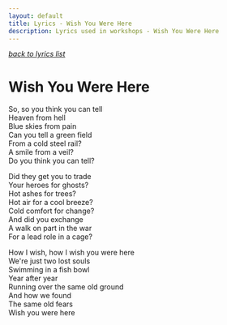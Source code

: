 ```yaml
---
layout: default
title: Lyrics - Wish You Were Here
description: Lyrics used in workshops - Wish You Were Here
---
```


[*back to lyrics list*](/lyrics)

# Wish You Were Here

So, so you think you can tell  
Heaven from hell  
Blue skies from pain  
Can you tell a green field  
From a cold steel rail?  
A smile from a veil?  
Do you think you can tell?  

Did they get you to trade  
Your heroes for ghosts?  
Hot ashes for trees?  
Hot air for a cool breeze?  
Cold comfort for change?  
And did you exchange  
A walk on part in the war  
For a lead role in a cage?  

How I wish, how I wish you were here  
We're just two lost souls  
Swimming in a fish bowl  
Year after year  
Running over the same old ground  
And how we found  
The same old fears  
Wish you were here  